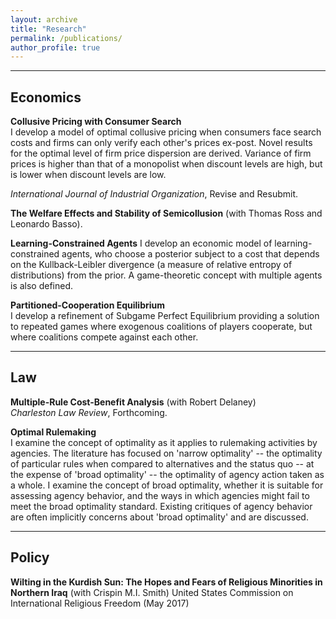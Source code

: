 ```yaml
---
layout: archive
title: "Research"
permalink: /publications/
author_profile: true
---
```


---

## Economics

**Collusive Pricing with Consumer Search**  
I develop a model of optimal collusive pricing when consumers face search costs and firms can only verify each other's prices ex-post. Novel results for the optimal level of firm price dispersion are derived. Variance of firm prices is higher than that of a monopolist when discount levels are high, but is lower when discount levels are low.

*International Journal of Industrial Organization*, Revise and Resubmit.

**The Welfare Effects and Stability of Semicollusion**  (with Thomas Ross and Leonardo Basso).

**Learning-Constrained Agents** 
I develop an economic model of learning-constrained agents, who choose a posterior subject to a cost that depends on the Kullback-Leibler divergence (a measure of relative entropy of distributions) from the prior. A game-theoretic concept with multiple agents is also defined.

**Partitioned-Cooperation Equilibrium**  
I develop a refinement of Subgame Perfect Equilibrium providing a solution to repeated games where exogenous coalitions of players cooperate, but where coalitions compete against each other.

---

## Law
**Multiple-Rule Cost-Benefit Analysis** (with Robert Delaney)  
*Charleston Law Review*, Forthcoming.

**Optimal Rulemaking**  
I examine the concept of optimality as it applies to rulemaking activities by agencies. The literature has focused on 'narrow optimality' -- the optimality of particular rules when compared to alternatives and the status quo -- at the expense of 'broad optimality' -- the optimality of agency action taken as a whole. I examine the concept of broad optimality, whether it is suitable for assessing agency behavior, and the ways in which agencies might fail to meet the broad optimality standard. Existing critiques of agency behavior are often implicitly concerns about 'broad optimality' and are discussed.

---

## Policy

**Wilting in the Kurdish Sun: The Hopes and Fears of Religious Minorities in Northern Iraq** (with Crispin M.I. Smith)
United States Commission on International Religious Freedom (May 2017)

